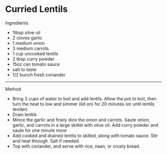# Curried Lentils

Ingredients

-   1tbsp olive oil
-   2 cloves garlic
-   1 medium onion
-   3 medium carrots
-   1 cup uncooked lentils
-   2 tbsp curry powder
-   15oz can tomato sauce
-   salt to taste
-   1/2 bunch fresh coriander

------------------------------------------------------------------------

Method

-   Bring 3 cups of water to boil and add lentils. Allow the pot to boil, then turn the heat to low and simmer (lid on) for 20 minutes (or until lentils tender)
-   Drain lentils
-   Mince the garlic and finely dice the onion and carrots. Saute onion, garlic, and carrots in a large skillet with olive oil. Add curry powder and saute for one minute more
-   Add cooked and drained lentils to skilled, along with tomato sauce. Stir and heat through. Salt if needed.
-   Top with coriander, and serve with rice, naan, or crusty bread.
